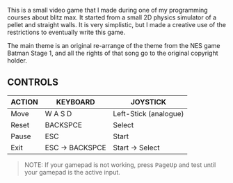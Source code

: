 This is a small video game that I made during one of my programming courses about blitz max. It started from a small 2D physics simulator of a pellet and straight walls. It is very simplistic, but I made a creative use of the restrictions to eventually write this game.

The main theme is an original re-arrange of the theme from the NES game Batman Stage 1, and all the rights of that song go to the original copyright holder.

## CONTROLS
|ACTION   |KEYBOARD           |JOYSTICK|
|-|-|-|
|Move     |W A S D            |Left-Stick (analogue)|
|Reset    |BACKSPCE           |Select|
|Pause    |ESC                |Start|
|Exit     |ESC -> BACKSPCE    |Start -> Select|

> NOTE: If your gamepad is not working, press <kbd>PageUp</kbd> and test until your gamepad is the active input.